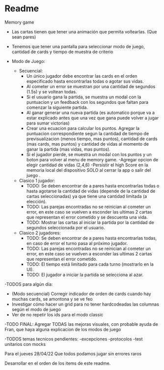 #  Readme


Memory game

- Las cartas tienen que tener una animación que permita voltearlas. (Que sean pares)
- Tenemos que tener una pantalla para seleccionar modo de juego, cantidad de cards y tiempo de muestra de criterio

- Modo de Juego:
    - Secuencial:
        - Un único jugador debe encontrar las cards en el orden especificado hasta encontrarlas todas o agotar sus vidas.
        - Al cometer un error se muestran por una cantidad de segundos (1.5s) y se voltean todas.
        - Si el usuario gana la partida, se muestra un modal con la puntuacion y un feedback con los segundos que faltan para comenzar la siguiente partida.
        - Al ganar generar una nueva partida (es automatico porque va a estar explicado antes que una vez que gana puede volver a jugar para sumar victorias) 
        - Crear una ecuacion para calcular los puntos. Agregar la puntuacion correspondiente segun la cantidad de tiempo de previsualizacion (menos tiempo, mas puntos), cantidad de cards (mas cards, mas puntos) y cantidad de vidas al momento de ganar la partida (mas vidas, mas puntos).
        - Si el jugador pierde, se muestra un modal con los puntos y un boton para volver al menu de memory game.
        -Agregar opcion de elegir cantidad de vidas (2,4,6)
        -Persistir el high Score en la memoria local del dispositivo SOLO al cerrar la app o salir del juego .
    - Clasico 1 jugador:
        - TODO: Se deben encontrar de a pares hasta encontrarlas todas o hasta agotarse la cantidad de vidas (depende de la cantidad de cartas seleccionadas) ya que tiene una cantidad limitada (a elección).
        - TODO: Las parejas encontradas no se reinician al cometer un error, en este caso se vuelven a esconder las ultimas 2 cartas que representan el error cometido y se descuenta una vida.
        - TODO: Mostrar las cartas al iniciar la partida por la cantidad de segundos seleccionada por el usuario.
    - Clasico 2 jugadores: 
        - TODO: Se deben encontrar de a pares hasta encontrarlas todas, en caso de error el turno pasa al próximo jugador.
        - TODO: Las parejas encontradas no se reinician al cometer un error, en este caso se vuelven a esconder las ultimas 2 cartas que representan el error cometido.
        - TODO: El tiempo está limitado para cada turno (mostrarlo en la UI).
        - TODO: El jugador a iniciar la partida se selecciona al azar.
        
-TODOS para algún día:
- (Modo secuencial) Corregir indicador de orden de cards cuando hay muchas cards, se amontona y se ve feo
- Investigar cómo hacer un grid para no tener hardcodeadas las columnas según el modo de juego
- Ver de no repetir los ids para el modo classic

-TODO FINAL: Agregar TODAS las mejoras visuales, con probable ayuda de Fran, que haya alguna explicacion de los modos de juego

-TODOS temas tecnicos pendientes:
-excepciones
-protocolos
-test unitarios con mocks

Para el jueves 28/04/22
Que todos podamos jugar sin errores raros


Desarrollar en el orden de los items de este readme.
